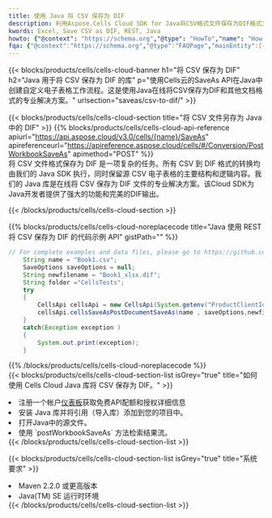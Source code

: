```yaml
---
title: 使用 Java 将 CSV 保存为 DIF
description: 利用Aspose.Cells Cloud SDK for Java将CSV格式文件保存为DIF格式文件。
kwords: Excel, Save CSV as DIF, REST, Java
howto: {"@context": "https://schema.org","@type": "HowTo","name": "How to save CSV as DIF using the Cells Cloud Java library.","description": "How to save CSV as DIF using the Cells Cloud Java library.","image": {"@type": "ImageObject"},"url": "/java/saveas/csv-to-dif/","step": [{ "@type": "HowToStep","name": "How to save CSV as DIF using the Cells Cloud Java library. step 1", "image": {"@type": "ImageObject",},"url": "/java/saveas/csv-to-dif/","text": "Register an account at <a href='https://dashboard.aspose.cloud/'>Dashboard</a> to get free API quota & authorization details",},{ "@type": "HowToStep","name": "How to save CSV as DIF using the Cells Cloud Java library. step 1", "image": {"@type": "ImageObject",},"url": "/java/saveas/csv-to-dif/","text": "Install Java library and add the reference (import the library) to your project.",},{ "@type": "HowToStep","name": "How to save CSV as DIF using the Cells Cloud Java library. step 1", "image": {"@type": "ImageObject",},"url": "/java/saveas/csv-to-dif/","text": "Open the source file in Java.",},{ "@type": "HowToStep","name": "How to save CSV as DIF using the Cells Cloud Java library. step 1", "image": {"@type": "ImageObject",},"url": "/java/saveas/csv-to-dif/","text": "Use the `postWorkbookSaveAs` method to retrieve the resulting stream.",}, ],"supply": {"@type": "HowToSupply","name": "document"},"tool": [{"@type": "HowToTool","name": "IntelliJ IDEA, Visual Studio Code, Eclipse"},{"@type": "HowToTool","name": "Aspose Cells"}],"totalTime": "PT6M"}
fqa: {"@context":"https://schema.org","@type":"FAQPage","mainEntity":[{"@type":"Question","name":"Why save file as other formats file in C# using REST API?","acceptedAnswer":{"@type":"Answer","text":"Documents are encoded in many ways, and some files may be incompatible with the software you use. To open and read such files, just save them as appropriate file formats.<br/><ol><li>Install .NET SDK and add the reference (import the library) to your project.</li><li>Open the source file in C# using REST API.</li><li>Call the PostWorkbookSaveAsRequest() method, passing an output filename with required extension.</li><li>Get the result of save as a separate file.</li></ol>"}},{"@type":"Question","name":"What file formats can I save as with your C# library?","acceptedAnswer":{"@type":"Answer","text":"We support a variety of file formats for conversion using .NET library, including XLSX, Excel, xls , PDF, CSV, HTML, Markdown, XML, PNG, JPG, TIFF, Json, TXT and many more."}},{"@type":"Question","name":"What is the maximum allowed file size for conversion using this .NET library?","acceptedAnswer":{"@type":"Answer","text":"There are no file size limits for format conversions using .NET library."}}]}
---
```

{{< blocks/products/cells/cells-cloud-banner h1="将 CSV 保存为 DIF" h2="Java 用于将 CSV 保存为 DIF 的库" p="使用Cells云的SaveAs API在Java中创建自定义电子表格工作流程。这是使用Java在线将CSV保存为DIF和其他文档格式的专业解决方案。" urlsection="saveas/csv-to-dif/" >}}

{{< blocks/products/cells/cells-cloud-section title="将 CSV 文件另存为 Java 中的 DIF" >}}
{{% blocks/products/cells/cells-cloud-api-reference apiurl="https://api.aspose.cloud/v3.0/cells/{name}/SaveAs" apireferenceurl="https://apireference.aspose.cloud/cells/#/Conversion/PostWorkbookSaveAs" apimethod="POST" %}}
<br/>
将 CSV 文件格式保存为 DIF 是一项复杂的任务。所有 CSV 到 DIF 格式的转换均由我们的 Java SDK 执行，同时保留源 CSV 电子表格的主要结构和逻辑内容。我们的 Java 库是在线将 CSV 保存为 DIF 文件的专业解决方案。该Cloud SDK为Java开发者提供了强大的功能和完美的DIF输出。

{{< /blocks/products/cells/cells-cloud-section >}}

{{% blocks/products/cells/cells-cloud-noreplacecode title="Java 使用 REST 将 CSV 保存为 DIF 的代码示例 API" gistPath="" %}}
  
```java
// For complete examples and data files, please go to https://github.com/aspose-cells-cloud/aspose-cells-cloud-java/
    String name = "Book1.csv";
    SaveOptions saveOptions = null;
    String newfilename = "Book1_xlsx.dif";
    String folder ="CellsTests";
    try 
    {
        CellsApi cellsApi = new CellsApi(System.getenv("ProductClientId"), System.getenv("ProductClientSecret"));
        cellsApi.cellsSaveAsPostDocumentSaveAs(name , saveOptions,newfilename,false,false,folder,null,null,null,true);                       
    }
    catch(Exception exception )
    {
        System.out.print(exception);
    }
```
  
{{% /blocks/products/cells/cells-cloud-noreplacecode %}}
<br/>
{{< blocks/products/cells/cells-cloud-section-list isGrey="true" title="如何使用 Cells Cloud Java 库将 CSV 保存为 DIF。" >}}
<li>注册一个帐户<a href="https://dashboard.aspose.cloud/">仪表板</a>获取免费API配额和授权详细信息</li>
<li>安装 Java 库并将引用（导入库）添加到您的项目中。</li>
<li>打开Java中的源文件。</li>
<li>使用 `postWorkbookSaveAs` 方法检索结果流。</li>
{{< /blocks/products/cells/cells-cloud-section-list >}}

{{< blocks/products/cells/cells-cloud-section-list isGrey="true" title="系统要求" >}}
<li>Maven 2.2.0 或更高版本</li>
<li>Java(TM) SE 运行时环境</li>
{{< /blocks/products/cells/cells-cloud-section-list >}}
